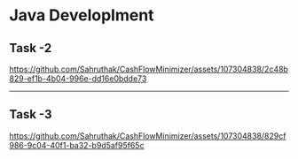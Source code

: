 # Java Developlment

<h2>Task -2</h2>

https://github.com/Sahruthak/CashFlowMinimizer/assets/107304838/2c48b829-ef1b-4b04-996e-dd16e0bdde73

<hr>

<h2>Task -3</h2>

https://github.com/Sahruthak/CashFlowMinimizer/assets/107304838/829cf986-9c04-40f1-ba32-b9d5af95f65c

